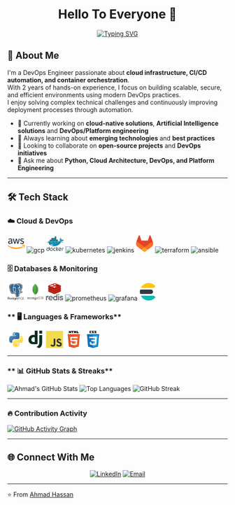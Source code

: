 <div align="center">
  
# Hello To Everyone 👋

[![Typing SVG](https://readme-typing-svg.herokuapp.com?font=Fira+Code&pause=1000&color=2E9EF7&center=true&vCenter=true&width=550&lines=I'm+Ahmad+Hassan;DevOps+%26+Cloud+Engineer;Over+2+Years+of+Experience;Currently+Working+as+a+DevSecOps+Engineer)](https://git.io/typing-svg)

</div>

## 🚀 About Me
I'm a DevOps Engineer passionate about **cloud infrastructure, CI/CD automation, and container orchestration**.  
With 2 years of hands-on experience, I focus on building scalable, secure, and efficient environments using modern DevOps practices.  
I enjoy solving complex technical challenges and continuously improving deployment processes through automation.
  - 🔭 Currently working on **cloud-native solutions**, **Artificial Intelligence solutions** and **DevOps/Platform engineering**
  - 🌱 Always learning about **emerging technologies** and **best practices**
  - 👯 Looking to collaborate on **open-source projects** and **DevOps initiatives**
  - 💬 Ask me about **Python, Cloud Architecture, DevOps, and Platform Engineering**
---

## 🛠️ Tech Stack

### **☁️ Cloud & DevOps**
<p align="left">
  <img src="https://raw.githubusercontent.com/devicons/devicon/master/icons/amazonwebservices/amazonwebservices-original-wordmark.svg" alt="aws" width="40" height="40"/>
  <img src="https://www.vectorlogo.zone/logos/google_cloud/google_cloud-icon.svg" alt="gcp" width="40" height="40"/>
  <img src="https://raw.githubusercontent.com/devicons/devicon/master/icons/docker/docker-original-wordmark.svg" alt="docker" width="40" height="40"/>
  <img src="https://www.vectorlogo.zone/logos/kubernetes/kubernetes-icon.svg" alt="kubernetes" width="40" height="40"/>
  <img src="https://www.vectorlogo.zone/logos/jenkins/jenkins-icon.svg" alt="jenkins" width="40" height="40"/>
  <img src="https://raw.githubusercontent.com/devicons/devicon/master/icons/gitlab/gitlab-original.svg" alt="gitlab" width="40" height="40"/>
  <img src="https://www.vectorlogo.zone/logos/terraformio/terraformio-icon.svg" alt="terraform" width="40" height="40"/>
  <img src="https://www.vectorlogo.zone/logos/ansible/ansible-icon.svg" alt="ansible" width="40" height="40"/>
</p>

### **🗄️ Databases & Monitoring**
<p align="left">
  <img src="https://raw.githubusercontent.com/devicons/devicon/master/icons/postgresql/postgresql-original-wordmark.svg" alt="postgresql" width="40" height="40"/>
  <img src="https://raw.githubusercontent.com/devicons/devicon/master/icons/mongodb/mongodb-original-wordmark.svg" alt="mongodb" width="40" height="40"/>
  <img src="https://raw.githubusercontent.com/devicons/devicon/master/icons/redis/redis-original-wordmark.svg" alt="redis" width="40" height="40"/>
  <img src="https://www.vectorlogo.zone/logos/prometheusio/prometheusio-icon.svg" alt="prometheus" width="40" height="40"/>
  <img src="https://www.vectorlogo.zone/logos/grafana/grafana-icon.svg" alt="grafana" width="40" height="40"/>
  <img src="https://raw.githubusercontent.com/devicons/devicon/master/icons/elasticsearch/elasticsearch-original.svg" alt="elasticsearch" width="40" height="40"/>
</p>



### ** 🖥️ Languages & Frameworks**
<p align="left">
  <img src="https://raw.githubusercontent.com/devicons/devicon/master/icons/python/python-original.svg" alt="python" width="40" height="40"/>
  <img src="https://raw.githubusercontent.com/devicons/devicon/master/icons/django/django-plain.svg" alt="django" width="40" height="40"/>
  <img src="https://raw.githubusercontent.com/devicons/devicon/master/icons/javascript/javascript-original.svg" alt="javascript" width="40" height="40"/>
  <img src="https://raw.githubusercontent.com/devicons/devicon/master/icons/html5/html5-original-wordmark.svg" alt="html5" width="40" height="40"/>
  <img src="https://raw.githubusercontent.com/devicons/devicon/master/icons/css3/css3-original-wordmark.svg" alt="css3" width="40" height="40"/>
</p>

---

### ** 📊 GitHub Stats & Streaks**
![Ahmad's GitHub Stats](https://github-readme-stats.vercel.app/api?username=AhmadHassan&show_icons=true&theme=tokyonight)
![Top Languages](https://github-readme-stats.vercel.app/api/top-langs/?username=AhmadHassan&layout=compact&theme=tokyonight)
![GitHub Streak](https://github-readme-streak-stats.herokuapp.com/?user=AhmadHassan&theme=tokyonight&hide_border=false)

---

### **🔥 Contribution Activity**
[![GitHub Activity Graph](https://github-readme-activity-graph.vercel.app/graph?username=AhmadHassan&bg_color=0D1117&color=79FE96&line=00AEFF&point=FFFFFF&area=true&hide_border=true)](https://github.com/AhmadHassan)

---

## 🌐 Connect With Me

<div align="center">
  
[![LinkedIn](https://img.shields.io/badge/LinkedIn-Connect-blue?style=for-the-badge&logo=linkedin&logoColor=white)](https://www.linkedin.com/in/ahmad-hassan-2980a927a/)
[![Email](https://img.shields.io/badge/Email-ahmadhassanofficala@gmail.com-red?style=for-the-badge&logo=gmail&logoColor=white)](mailto:ahmadhassanofficala@gmail.com)

</div>

---

⭐️ From [Ahmad Hassan](https://github.com/AhmadProjects-git)
